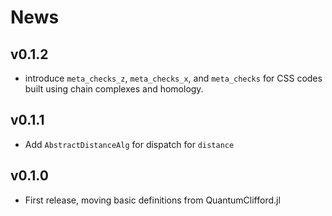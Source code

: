 # News

## v0.1.2

- introduce `meta_checks_z`, `meta_checks_x`, and `meta_checks` for CSS codes built using chain complexes and homology.

## v0.1.1

- Add `AbstractDistanceAlg` for dispatch for `distance`

## v0.1.0

- First release, moving basic definitions from QuantumClifford.jl
